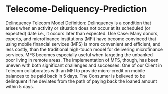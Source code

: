 # Telecome-Deliquency-Prediction
Delinquency Telecom Model Definition: Delinquency is a condition that arises when an activity or situation does not occur at its scheduled (or expected) date i.e., it occurs later than expected. Use Case: Many donors, experts, and microfinance institutions (MFI) have become convinced that using mobile financial services (MFS) is more convenient and efficient, and less costly, than the traditional high-touch model for delivering microfinance services. MFS becomes especially useful when targeting the unbanked poor living in remote areas. The implementation of MFS, though, has been uneven with both significant challenges and successes. One of our Client in Telecom collaborates with an MFI to provide micro-credit on mobile balances to be paid back in 5 days. The Consumer is believed to be delinquent if he deviates from the path of paying back the loaned amount within 5 days.
